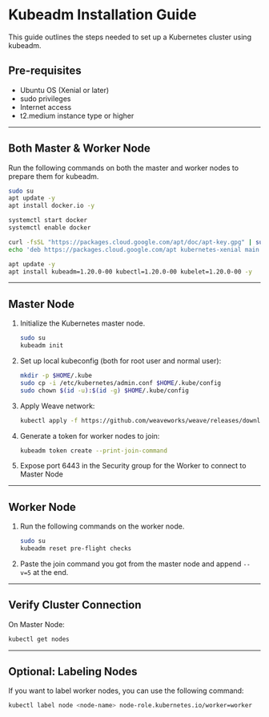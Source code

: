 # Kubeadm Installation Guide

This guide outlines the steps needed to set up a Kubernetes cluster using kubeadm.

## Pre-requisites

* Ubuntu OS (Xenial or later)
* sudo privileges
* Internet access
* t2.medium instance type or higher

---

## Both Master & Worker Node

Run the following commands on both the master and worker nodes to prepare them for kubeadm.

```bash
sudo su
apt update -y
apt install docker.io -y

systemctl start docker
systemctl enable docker

curl -fsSL "https://packages.cloud.google.com/apt/doc/apt-key.gpg" | sudo gpg --dearmor -o /etc/apt/trusted.gpg.d/kubernetes-archive-keyring.gpg
echo 'deb https://packages.cloud.google.com/apt kubernetes-xenial main' > /etc/apt/sources.list.d/kubernetes.list

apt update -y
apt install kubeadm=1.20.0-00 kubectl=1.20.0-00 kubelet=1.20.0-00 -y
```

---

## Master Node

1. Initialize the Kubernetes master node.

    ```bash
    sudo su
    kubeadm init
    ```

2. Set up local kubeconfig (both for root user and normal user):

    ```bash
    mkdir -p $HOME/.kube
    sudo cp -i /etc/kubernetes/admin.conf $HOME/.kube/config
    sudo chown $(id -u):$(id -g) $HOME/.kube/config
    ```

3. Apply Weave network:

    ```bash
    kubectl apply -f https://github.com/weaveworks/weave/releases/download/v2.8.1/weave-daemonset-k8s.yaml
    ```

4. Generate a token for worker nodes to join:

    ```bash
    kubeadm token create --print-join-command
    ```
5. Expose port 6443 in the Security group for the Worker to connect to Master Node

---

## Worker Node

1. Run the following commands on the worker node.

    ```bash
    sudo su
    kubeadm reset pre-flight checks
    ```

2. Paste the join command you got from the master node and append `--v=5` at the end.

---

## Verify Cluster Connection

On Master Node:

```bash
kubectl get nodes
```

---

## Optional: Labeling Nodes

If you want to label worker nodes, you can use the following command:

```bash
kubectl label node <node-name> node-role.kubernetes.io/worker=worker
```
```
